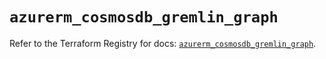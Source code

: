 # `azurerm_cosmosdb_gremlin_graph`

Refer to the Terraform Registry for docs: [`azurerm_cosmosdb_gremlin_graph`](https://registry.terraform.io/providers/hashicorp/azurerm/3.111.0/docs/resources/cosmosdb_gremlin_graph).
